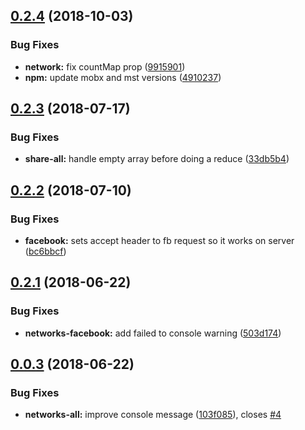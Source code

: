## [0.2.4](https://github.com/frontity/share/compare/v0.2.3...v0.2.4) (2018-10-03)


### Bug Fixes

* **network:** fix countMap prop ([9915901](https://github.com/frontity/share/commit/9915901))
* **npm:** update mobx and mst versions ([4910237](https://github.com/frontity/share/commit/4910237))

## [0.2.3](https://github.com/frontity/share/compare/v0.2.2...v0.2.3) (2018-07-17)


### Bug Fixes

* **share-all:** handle empty array before doing a reduce ([33db5b4](https://github.com/frontity/share/commit/33db5b4))

## [0.2.2](https://github.com/frontity/share/compare/v0.2.1...v0.2.2) (2018-07-10)


### Bug Fixes

* **facebook:** sets accept header to fb request so it works on server ([bc6bbcf](https://github.com/frontity/share/commit/bc6bbcf))

## [0.2.1](https://github.com/frontity/share/compare/v0.2.0...v0.2.1) (2018-06-22)


### Bug Fixes

* **networks-facebook:** add failed to console warning ([503d174](https://github.com/frontity/share/commit/503d174))

## [0.0.3](https://github.com/frontity/share/compare/v0.0.2...v0.0.3) (2018-06-22)


### Bug Fixes

* **networks-all:** improve console message ([103f085](https://github.com/frontity/share/commit/103f085)), closes [#4](https://github.com/frontity/share/issues/4)
